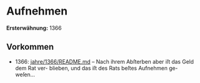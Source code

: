 # Aufnehmen

**Ersterwähnung:** 1366

## Vorkommen
- 1366: [jahre/1366/README.md](../jahre/1366/README.md) – Nach ihrem Abſterben aber iſt das Geld dem Rat ver-
blieben, und das iſt des Rats beſtes Aufnehmen ge-
weſen...
